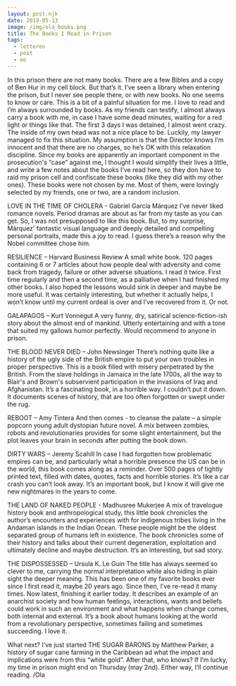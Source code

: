```yaml
---
layout: post.njk
date: 2019-05-13
image: /img/ola_books.png
title: The Books I Read in Prison
tags:
  - lettereo
  - post
  - eo
---
```


In this prison there are not many books. There are a few Bibles and a copy of Ben Hur in my cell block. But that’s it. I’ve seen a library when entering the prison, but I never see people there, or with new books. No one seems to know or care.
This is a bit of a painful situation for me. I love to read and I’m always surrounded by books. As my friends can testify, I almost always carry a book with me, in case I have some dead minutes, waiting for a red light or things like that.
The first 3 days I was detained, I almost went crazy. The inside of my own head was not a nice place to be. Luckily, my lawyer managed to fix this situation. My assumption is that the Director knows I’m innocent and that there are no charges, so he’s OK with this relaxation discipline.
Since my books are apparently an important component in the prosecution's “case” against me, I thought I would simplify their lives a little, and write a few notes about the books I’ve read here, so they don have to raid my prison cell and confiscate these books (like they did with my other ones).
These books were not chosen by me. Most of them, were lovingly selected by my friends, one or two, are a random inclusion.

LOVE IN THE TIME OF CHOLERA - Gabriel García Márquez
I’ve never liked romance novels. Period dramas are about as far from my taste as you can get. So, I was not presupposed to like this book. But, to my surprise, Márquez’ fantastic visual language and deeply detailed and compelling personal portraits, made this a joy to read. I guess there’s a reason why the Nobel committee chose him.

RESILIENCE – Harvard Business Review 
A small white book. 120 pages containing 6 or 7 articles about how people deal with adversity and come back from tragedy, failure or other adverse situations. I read it twice. First time regularly and then a second time, as a palliative when I had finished my other books. I also hoped the lessons would sink in deeper and maybe be more useful. It was certainly interesting, but whether it actually helps, I won’t know until my current ordeal is over and I’ve recovered from it. Or not.

GALAPAGOS – Kurt Vonnegut 
A very funny, dry, satirical science-fiction-ish story about the almost end of mankind. Utterly entertaining and with a tone that suited my gallows humor perfectly. Would recommend to anyone in prison.

THE BLOOD NEVER DIED – John Newsinger
There’s nothing quite like a history of the ugly side of the British empire to put your own troubles in proper perspective. This is a book filled with misery perpetrated by the British. From the slave holdings in Jamaica in the late 1700s, all the way to Blair's and Brown's subservient participation in the invasions of Iraq and Afghanistan. It’s a fascinating book, in a horrible way. I couldn’t put it down. It documents scenes of history, that are too often forgotten or swept under the rug.

REBOOT – Amy Tintera
And then comes - to cleanse the palate – a simple popcorn young adult dystopian future novel. A mix between zombies, robots and revolutionaries provides for some slight entertainment, but the plot leaves your brain in seconds after putting the book down.

DIRTY WARS – Jeremy Scahill
In case I had forgotten how problematic empires can be, and particularly what a horrible presence the US can be in the world, this book comes along as a reminder. Over 500 pages of tightly printed text, filled with dates, quotes, facts and horrible stories. It’s like a car crash you can’t look away. It’s an important book, but I know it will give me new nightmares in the years to come.

THE LAND OF NAKED PEOPLE - Madhusree Mukerjee
A mix of travelogue history book and anthropological study, this little book chronicles the author’s encounters and experiences with for indigenous tribes living in the Andaman islands in the Indian Ocean. These people might be the oldest separated group of humans left in existence. The book chronicles some of their history and talks about their current degeneration, exploitation and ultimately decline and maybe destruction. It’s an interesting, but sad story.

THE DISPOSSESSED – Ursula K. Le Guin
The title has always seemed so clever to me, carrying the normal interpretation while also hiding in plain sight the deeper meaning. This has been one of my favorite books ever since I first read it, maybe 20 years ago. Since then, I’ve re-read it many times. Now latest, finishing it earlier today. It describes an example of an anarchist society and how human feelings, interactions, wants and beliefs could work in such an environment and what happens when change comes, both internal and external. It’s a book about humans looking at the world from a revolutionary perspective, sometimes failing and sometimes succeeding. I love it.

What next? I’ve just started THE SUGAR BARONS by Matthew Parker, a history of sugar cane farming in the Caribbean ad what the impact and implications were from this “white gold”.
After that, who knows? If I’m lucky, my time in prison might end on Thursday (may 2nd). Either way, I’ll continue reading.
/Ola

